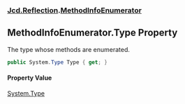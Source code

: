 ### [Jcd.Reflection](Jcd.Reflection.md 'Jcd.Reflection').[MethodInfoEnumerator](MethodInfoEnumerator.md 'Jcd.Reflection.MethodInfoEnumerator')

## MethodInfoEnumerator.Type Property

The type whose methods are enumerated.

```csharp
public System.Type Type { get; }
```

#### Property Value

[System.Type](https://docs.microsoft.com/en-us/dotnet/api/System.Type 'System.Type')
